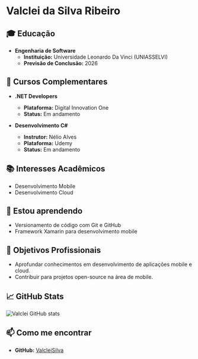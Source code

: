# Valclei da Silva Ribeiro

## 🎓 Educação

- **Engenharia de Software**
  - **Instituição:** Universidade Leonardo Da Vinci (UNIASSELVI)
  - **Previsão de Conclusão:** 2026

## 🚀 Cursos Complementares

- **.NET Developers**  
  - **Plataforma:** Digital Innovation One
  - **Status:** Em andamento

- **Desenvolvimento C#**
  - **Instrutor:** Nélio Alves
  - **Plataforma:** Udemy
  - **Status:** Em andamento

## 📚 Interesses Acadêmicos

- Desenvolvimento Mobile
- Desenvolvimento Cloud

## 🌱 Estou aprendendo

- Versionamento de código com Git e GitHub
- Framework Xamarin para desenvolvimento mobile

## 💼 Objetivos Profissionais

- Aprofundar conhecimentos em desenvolvimento de aplicações mobile e cloud.
- Contribuir para projetos open-source na área de mobile.

## 📈 GitHub Stats

![Valclei GitHub stats](https://github-readme-stats.vercel.app/api?username=ValcleiSilva&show_icons=true)

## 📫 Como me encontrar

- **GitHub:** [ValcleiSilva](https://github.com/ValcleiSilva)
